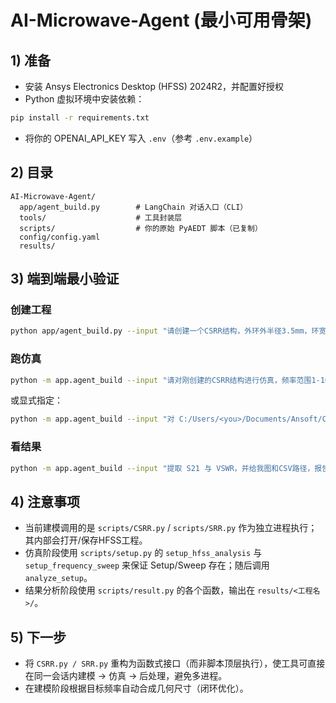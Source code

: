 # AI-Microwave-Agent (最小可用骨架)

## 1) 准备
- 安装 Ansys Electronics Desktop (HFSS) 2024R2，并配置好授权
- Python 虚拟环境中安装依赖：
```bash
pip install -r requirements.txt
```
- 将你的 OPENAI_API_KEY 写入 `.env`（参考 `.env.example`）

## 2) 目录
```
AI-Microwave-Agent/
  app/agent_build.py        # LangChain 对话入口（CLI）
  tools/                    # 工具封装层
  scripts/                  # 你的原始 PyAEDT 脚本（已复制）
  config/config.yaml
  results/
```

## 3) 端到端最小验证
### 创建工程
```bash
python app/agent_build.py --input "请创建一个CSRR结构，外环外半径3.5mm，环宽度0.6mm，开口宽度0.2mm，内外环间距0.7mm，微带线宽度1.4mm" 
```
### 跑仿真
```bash
python -m app.agent_build --input "请对刚创建的CSRR结构进行仿真，频率范围1-10GHz，步长0.01GHz，使用Fast扫频"
```
或显式指定：
```bash
python -m app.agent_build --input "对 C:/Users/<you>/Documents/Ansoft/CSRR_Project_xxx.aedt 执行仿真"
```
### 看结果
```bash
python -m app.agent_build --input "提取 S21 与 VSWR，并给我图和CSV路径，报告谐振点"
```

## 4) 注意事项
- 当前建模调用的是 `scripts/CSRR.py` / `scripts/SRR.py` 作为独立进程执行；其内部会打开/保存HFSS工程。
- 仿真阶段使用 `scripts/setup.py` 的 `setup_hfss_analysis` 与 `setup_frequency_sweep` 来保证 Setup/Sweep 存在；随后调用 `analyze_setup`。
- 结果分析阶段使用 `scripts/result.py` 的各个函数，输出在 `results/<工程名>/`。

## 5) 下一步
- 将 `CSRR.py / SRR.py` 重构为函数式接口（而非脚本顶层执行），使工具可直接在同一会话内建模 -> 仿真 -> 后处理，避免多进程。
- 在建模阶段根据目标频率自动合成几何尺寸（闭环优化）。
